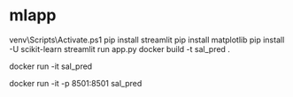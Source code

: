 # mlapp
venv\Scripts\Activate.ps1 
pip install streamlit
pip install matplotlib
pip install -U scikit-learn
streamlit run app.py
docker build -t sal_pred .

docker run -it sal_pred

docker run -it -p 8501:8501 sal_pred